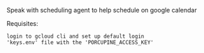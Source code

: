 Speak with scheduling agent to help schedule on google calendar

Requisites:

    login to gcloud cli and set up default login
    'keys.env' file with the 'PORCUPINE_ACCESS_KEY'